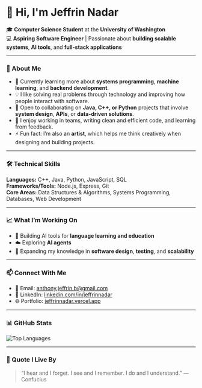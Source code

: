 # 👋 Hi, I'm Jeffrin Nadar  

🎓 **Computer Science Student** at the **University of Washington**  
💻 **Aspiring Software Engineer** | Passionate about **building scalable systems**, **AI tools**, and **full-stack applications**

---

### 🚀 About Me  
- 🌱 Currently learning more about **systems programming**, **machine learning**, and **backend development**.  
- 💡 I like solving real problems through technology and improving how people interact with software.  
- 👯 Open to collaborating on **Java, C++, or Python** projects that involve **system design**, **APIs**, or **data-driven solutions**.  
- 🧠 I enjoy working in teams, writing clean and efficient code, and learning from feedback.  
- ⚡ Fun fact: I’m also an **artist**, which helps me think creatively when designing and building projects.  

---

### 🛠️ Technical Skills  
**Languages:** C++, Java, Python, JavaScript, SQL  
**Frameworks/Tools:** Node.js, Express, Git  
**Core Areas:** Data Structures & Algorithms, Systems Programming, Databases, Web Development  

---

### 📈 What I’m Working On  
- 🧩 Building AI tools for **language learning and education**  
- ☁️ Exploring **AI agents**  
- 🧠 Expanding my knowledge in **software design**, **testing**, and **scalability**  

---

### 📫 Connect With Me  
- 📧 Email: [anthony.jeffrin.b@gmail.com](mailto:anthony.jeffrin.b@gmail.com)  
- 💼 LinkedIn: [linkedin.com/in/jeffrinnadar](https://linkedin.com/in/jeffrinnadar)  
- 🌐 Portfolio: [jeffrinnadar.vercel.app](https://jeffrinnadar.vercel.app) 

---

### 📊 GitHub Stats  
![Top Languages](https://github-readme-stats.vercel.app/api/top-langs/?username=jeffrinnadar&layout=compact&theme=transparent)  

---

### 🌟 Quote I Live By  
> “I hear and I forget. I see and I remember. I do and I understand.” — Confucius  
